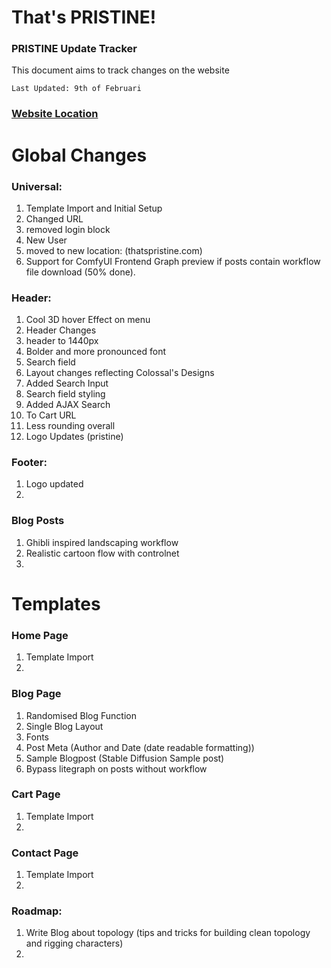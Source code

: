 # That's PRISTINE!
### PRISTINE Update Tracker
This document aims to track changes on the website

`Last Updated: 9th of Februari`

### [Website Location](https://thatspristine.com "Track Changes")

# Global Changes

### Universal:
1. Template Import and Initial Setup
2. Changed URL
3. removed login block
4. New User
5. moved to new location: (thatspristine.com)
6. Support for ComfyUI Frontend Graph preview if posts contain workflow file download (50% done).

### Header:
1. Cool 3D hover Effect on menu
2. Header Changes
3. header to 1440px
4. Bolder and more pronounced font
5. Search field
6. Layout changes reflecting Colossal's Designs
7. Added Search Input
8. Search field styling
9. Added AJAX Search
10. To Cart URL
11. Less rounding overall
12. Logo Updates (pristine)

### Footer:
1. Logo updated
2. 

### Blog Posts
1. Ghibli inspired landscaping workflow
2. Realistic cartoon flow with controlnet
3. 

# Templates
    
### Home Page
1. Template Import
2. 

### Blog Page
1. Randomised Blog Function
2. Single Blog Layout
3. Fonts
4. Post Meta (Author and Date (date readable formatting))
5. Sample Blogpost (Stable Diffusion Sample post)
6. Bypass litegraph on posts without workflow


### Cart Page
1. Template Import
2. 

### Contact Page
1. Template Import
2. 

### Roadmap:
1. Write Blog about topology (tips and tricks for building clean topology and rigging characters)
2. 

